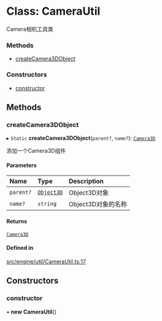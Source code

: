 # Class: CameraUtil

Camera相机工具类


### Methods

- [createCamera3DObject](CameraUtil.md#createcamera3dobject)

### Constructors

- [constructor](CameraUtil.md#constructor)

## Methods

### createCamera3DObject

▸ `Static` **createCamera3DObject**(`parent?`, `name?`): [`Camera3D`](Camera3D.md)

添加一个Camera3D组件

#### Parameters

| Name | Type | Description |
| :------ | :------ | :------ |
| `parent?` | [`Object3D`](Object3D.md) | Object3D对象 |
| `name?` | `string` | Object3D对象的名称 |

#### Returns

[`Camera3D`](Camera3D.md)

#### Defined in

[src/engine/util/CameraUtil.ts:17](https://github.com/Orillusion/orillusion/blob/main/src/engine/util/CameraUtil.ts#L17)

## Constructors

### constructor

• **new CameraUtil**()
